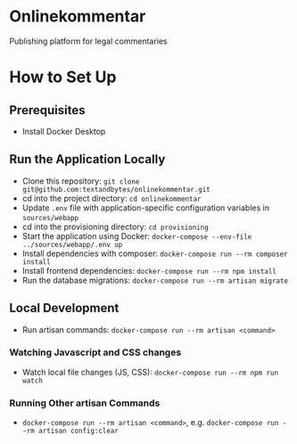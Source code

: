 # Onlinekommentar
Publishing platform for legal commentaries

# How to Set Up

## Prerequisites
- Install Docker Desktop

## Run the Application Locally
- Clone this repository: `git clone git@github.com:textandbytes/onlinekommentar.git`
- cd into the project directory: `cd onlinekommentar`
- Update `.env` file with application-specific configuration variables in `sources/webapp`
- cd into the provisioning directory: `cd provisioning`
- Start the application using Docker: `docker-compose --env-file ../sources/webapp/.env up`
- Install dependencies with composer: `docker-compose run --rm composer install`
- Install frontend dependencies: `docker-compose run --rm npm install`
- Run the database migrations: `docker-compose run --rm artisan migrate`

## Local Development
- Run artisan commands: `docker-compose run --rm artisan <command>`

### Watching Javascript and CSS changes
- Watch local file changes (JS, CSS): `docker-compose run --rm npm run watch`

### Running Other artisan Commands
- `docker-compose run --rm artisan <command>`, e.g. `docker-compose run --rm artisan config:clear`